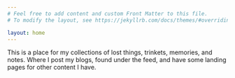 ```yaml
---
# Feel free to add content and custom Front Matter to this file.
# To modify the layout, see https://jekyllrb.com/docs/themes/#overriding-theme-defaults

layout: home
---
```

This is a place for my collections of lost things, trinkets, memories, and notes. Where I post my blogs, found under the feed, and have some landing pages for other content I have. 